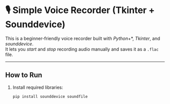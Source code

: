 # 🎙️ Simple Voice Recorder (Tkinter + Sounddevice)

This is a beginner-friendly voice recorder built with *Python*+*, *Tkinter*, and *sounddevice*.  
It lets you *start* and *stop* recording audio manually and saves it as a `.flac` file.

---

## How to Run
1. Install required libraries:
   ```bash
   pip install sounddevice soundfile
```